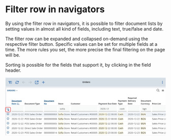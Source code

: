 # Filter row in navigators

By using the filter row in navigators, it is possible to filter document lists by setting values in almost all kind of fields, including text, true/false and date.

The filter row can be expanded and collapsed on-demand using the respective filter button. Specific values can be set for multiple fields at a time. The more rules you set, the more precise the final filtering on the page will be.

Sorting is possible for the fields that support it, by clicking in the field header.

![Pictures](pictures/filter-row.png)
